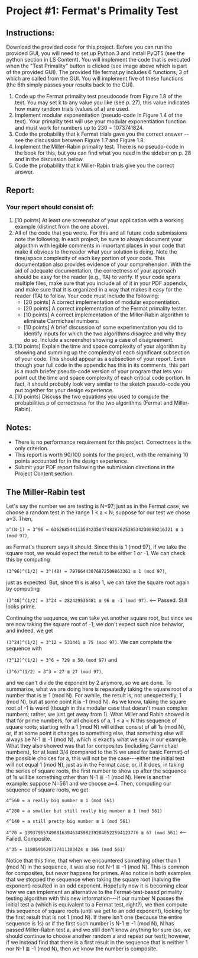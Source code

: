 # Project #1: Fermat's Primality Test
## Instructions:
Download the provided code for this project. Before you can run the provided GUI, you will need to set up Python 3 and install PyQT5 (see the python section in LS Content).
You will implement the code that is executed when the "Test Primality" button is clicked (see image above which is part of the provided GUI). The provided file fermat.py includes 6 functions, 3 of which are called from the GUI. You will implement five of these functions (the 6th simply passes your results back to the GUI).

1. Code up the Fermat primality test pseudocode from Figure 1.8 of the text. You may set k to any value you like (see p. 27), this value indicates how many random trials (values of a) are used.
2. Implement modular exponentiation (pseudo-code in Figure 1.4 of the text). Your primality test will use your modular exponentiation function and must work for numbers up to 230 = 1073741824.
3. Code the probability that k Fermat trials gave you the correct answer -- see the discussion between Figure 1.7 and Figure 1.8.
4. Implement the Miller-Rabin primality test. There is no pseudo-code in the book for this, but you can find what you need in the sidebar on p. 28 and in the discussion below.
5. Code the probability that k Miller-Rabin trials give you the correct answer.

## Report:
### Your report should consist of:
1. [10 points] At least one screenshot of your application with a working example (distinct from the one above).
2. All of the code that you wrote. For this and all future code submissions note the following. In each project, be sure to always document your algorithm with legible comments in important places in your code that make it obvious to the reader what your solution is doing. Note the time/space complexity of each key portion of your code. This documentation also provides evidence of your comprehension. With the aid of adequate documentation, the correctness of your approach should be easy for the reader (e.g., TA) to verify. If your code spans multiple files, make sure that you include all of it in your PDF appendix, and make sure that it is organized in a way that makes it easy for the reader (TA) to follow. Your code must include the following:
    - [20 points] A correct implementation of modular exponentiation.
    - [20 points] A correct implementation of the Fermat primality tester.
    - [10 points] A correct implementation of the Miller-Rabin algorithm to eliminate Carmichael numbers.
    - [10 points] A brief discussion of some experimentation you did to identify inputs for which the two algorithms disagree and why they do so. Include a screenshot showing a case of disagreement.
3. [10 points] Explain the time and space complexity of your algorithm by showing and summing up the complexity of each significant subsection of your code. This should appear as a subsection of your report. Even though your full code in the appendix has this in its comments, this part is a much briefer pseudo-code version of your program that lets you point out the time and space complexity of each critical code portion. In fact, it should probably look very similar to the sketch pseudo-code you put together for your design experience.
4. [10 points] Discuss the two equations you used to compute the probabilities p of correctness for the two
algorithms (Fermat and Miller-Rabin).

## Notes:
* There is no performance requirement for this project. Correctness is the only criterion.
* This report is worth 90/100 points for the project, with the remaining 10 points accounted for in the
design experience.
* Submit your PDF report following the submission directions in the Project Content section.

## The Miller-Rabin test
Let's say the number we are testing is N=97; just as in the Fermat case, we choose a random test in the range 1 ≤
a < N; suppose for our test we chose a=3. Then,

`a^(N-1) = 3^96 = 6362685441135942358474828762538534230890216321 ≣ 1 (mod 97)`,

as Fermat's theorem says it should. Since this is 1 (mod 97), if we take the square root, we would expect the
result to be either 1 or -1. We can check this by computing

`(3^96)^(1/2) = 3^(48) = 79766443076872509863361 ≣ 1 (mod 97)`,

just as expected. But, since this is also 1, we can take the square root again by computing

`(3^48)^(1/2) = 3^24 = 282429536481 ≣ 96 ≣ -1 (mod 97)`. <-- Passed. Still looks prime.

Continuing the sequence, we can take yet another square root, but since we are now taking the square root of -1,
we don't expect such nice behavior, and indeed, we get

`(3^24)^(1/2) = 3^12 = 531441 ≣ 75 (mod 97)`. We can complete the sequence with

`(3^12)^(1/2) = 3^6 = 729 ≣ 50 (mod 97)` and

`(3^6)^(1/2) = 3^3 = 27 ≣ 27 (mod 97)`,

and we can't divide the exponent by 2 anymore, so we are done. To summarize, what we are doing here is
repeatedly taking the square root of a number that is ≣ 1 (mod N). For awhile, the result is, not unexpectedly, 1
(mod N), but at some point it is -1 (mod N). As we know, taking the square root of -1 is weird (though in this
modular case that doesn't mean complex numbers; rather, we just get away from 1). What Miller and Rabin
showed is that for prime numbers, for all choices of a, 1 ≤ a < N this sequence of square roots, starting with a 1
(mod N) will either consist of all 1s (mod N), or, if at some point it changes to something else, that something
else will always be N-1 ≣ -1 (mod N), which is exactly what we saw in our example. What they also showed
was that for composites (including Carmichael numbers), for at least 3/4 (compared to the ½ we used for basic
Fermat) of the possible choices for a, this will not be the case---either the initial test will not equal 1 (mod N),
just as in the Fermat case, or, if it does, in taking the series of square roots, the first number to show up after the
sequence of 1s will be something other than N-1 ≣ -1 (mod N).
Here is another example: suppose N=561 and we choose a=4. Then, computing our sequence of square roots,
we get

`4^560 = a really big number ≣ 1 (mod 561)`

`4^280 = a smaller but still really big number ≣ 1 (mod 561)`

`4^140 = a still pretty big number ≣ 1 (mod 561)`

`4^70 = 1393796574908163946345982392040522594123776 ≣ 67 (mod 561)` <-- Failed. Composite.

`4^35 = 1180591620717411303424 ≣ 166 (mod 561)`

Notice that this time, that when we encountered something other than 1 (mod N) in the sequence, it was also not N-1 ≣ -1 (mod N). This is common for composites, but never happens for primes. Also notice in both examples that we stopped the sequence when taking the square root (halving the exponent) resulted in an odd exponent. Hopefully now it is becoming clear how we can implement an alternative to the Fermat-test-based primality testing algorithm with this new information---if our number N passes the initial test a (which is equivalent to a Fermat test, right?), we then compute this sequence of square roots (until we get to an odd exponent), looking for the first result that is not 1 (mod N). If there isn't one (because the entire sequence is 1s) or if the first such number is N-1 ≣ -1 (mod N), N has passed Miller-Rabin test a, and we still don't know anything for sure (so, we should continue to choose another random a and repeat our test); however, if we instead find that there is a first result in the sequence that is neither 1 nor N-1 ≣ -1 (mod N), then we know the number is composite.